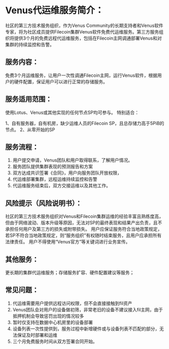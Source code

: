 # Venus代运维服务简介：

社区的第三方技术服务组织，作为Venus Community的长期支持者和Venus软件专家，将为社区成员提供Filecoin集群Venus软件免费代运维服务。第三方服务组织将提供3个月的免费远程代运维服务，包括在Filecoin主网调通部署Venus和对集群的持续监控和告警。

## 服务内容：
免费3个月运维服务，让用户一次性调通Filecoin主网，运行Venus软件，根据用户的硬件配置，保证用户可以进行正常的存储服务。

## 服务适用范围：

使用Lotus、Venus或其他实现的任何节点SP均可参与。
特别适合：

1、自有服务器，自有机房，缺少运维人员的Filecoin SP，且总存储力高于5PiB的节点。
2、从零开始的SP

## 服务流程：

1. 用户提交申请，Venus团队和用户取得联系，了解用户情况。
2. 服务团队提供集群表现的预测报告和方案
3. 双方达成共识签署《合同》，用户向服务团队开放权限，
4. 代运维部署集群，远程运维持续监控和告警
5. 代运维服务结束后，双方交接运维以及其他工作。

## 风险提示（风险说明书）：

社区的第三方技术服务组织对Venus和Filecoin集群运维的经验丰富且熟练度高，但由于网络波动、版本升级等原因，无法对SP的最终表现和结果产出负责，且不承担任何用户及第三方的损失或附带损失。
用户应保证服务符合当地政策规定，若SP不符合当地政策规定，则“服务组织”有权随时结束服务，且用户应承担所有法律责任。
用户不得使用“Venus官方”等关键词进行业务宣传。

## 其他服务：

更长期的集群代运维服务；存储服务扩容、硬件配置建议等服务；

## 常见问题：

1. 代运维需要用户提供远程访问权限，但不会直接接触到fil资产
2. Venus团队会对用户的设备做初筛，非常老旧的设备不建议接入fil主网，由于抵押机制会导致惩罚出现的情况较多
3. 暂时仅支持在数据中心机房里的设备部署
4. 设备列表一次性提供到，服务过程中新增硬件或与设备列表不匹配的部分，无法保证及时部署和运维
5. 三个月免费服务时间从双方签署合同开始。
